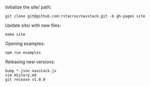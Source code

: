 Initialize the site/ path:

    git clone git@github.com:rstacruz/navstack.git -b gh-pages site

Update site/ with new files:

    make site

Opening examples:

    npm run examples

Releasing new versions:

    bump *.json navstack.js
    vim History.md
    git release v1.0.0


